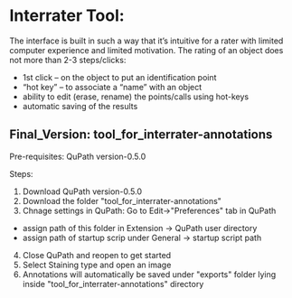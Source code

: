 # Interrater Tool:
The interface is built in such a way that it’s intuitive for a rater with limited computer experience and limited motivation.
The rating of an object does not more than 2-3 steps/clicks:
- 1st click – on the object to put an identification point
- “hot key” – to associate a “name” with an object 
- ability to edit (erase, rename) the points/calls using hot-keys
- automatic saving of the results

## Final_Version: tool_for_interrater-annotations

Pre-requisites: QuPath version-0.5.0

Steps:
1. Download QuPath version-0.5.0
2. Download the folder "tool_for_interrater-annotations"
3. Chnage settings in QuPath:
  Go to Edit->"Preferences" tab in QuPath
  - assign path of this folder in Extension -> QuPath user directory 
  - assign path of startup scrip under General -> startup script path
4. Close QuPath and reopen to get started
5. Select Staining type and open an image
6. Annotations will automatically be saved under "exports" folder lying inside "tool_for_interrater-annotations" directory
